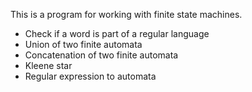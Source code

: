 This is a program for working with finite state machines.
- Check if a word is part of a regular language
- Union of two finite automata
- Concatenation of two finite automata
- Kleene star
- Regular expression to automata
